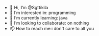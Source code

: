 - 👋 Hi, I’m @Sgttikila
- 👀 I’m interested in: programming
- 🌱 I’m currently learning: java
- 💞️ I’m looking to collaborate: on nothing 
- 📫 How to reach me:i don't care to all you

<!---
Sgttikila/Sgttikila is a ✨ special ✨ repository because its `README.md` (this file) appears on your GitHub profile.
You can click the Preview link to take a look at your changes.
--->
